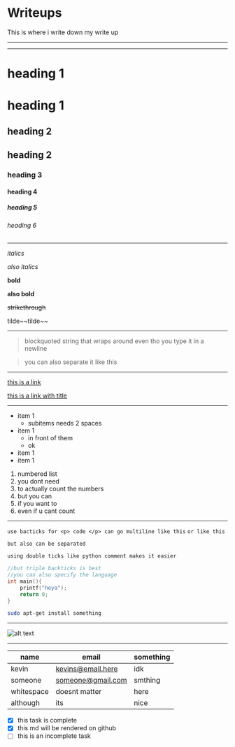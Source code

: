 # Writeups
This is where i write down my write up
 ___
 ---

<!-- heading -->

heading 1
===
# heading 1

heading 2
---
## heading 2

### heading 3
#### heading 4
##### heading 5
###### heading 6

---

<!-- emphasis -->
*italics*

_also italics_

**bold**

__also bold__

~~strikethrough~~

<!-- backslash to escape -->
tilde\~\~tilde\~\~

---

<!-- links -->

> blockquoted string that wraps around
even tho you type it in a newline

> you can also separate it like this

---

[this is a link](https://google.com)

[this is a link with title](https://google.com "hi im title")

---

<!-- list -->

* item 1
  * subitems needs 2 spaces
* item 1
  * in front of them
  * ok
* item 1
* item 1

1. numbered list
1. you dont need
1. to actually count the numbers
4. but you can
6. if you want to
10. even if u cant count

---

<!-- code block -->

`use bacticks for <p> code </p> can go
multiline like this`
`or like this`

`but also can be separated`

``
using double ticks like python comment
makes it easier
``

```C
//but triple backticks is best
//you can also specify the language
int main(){
    printf("heya");
    return 0;
}
```

```bash
sudo apt-get install something
```

---

<!-- images -->

![alt text](https://markdown-here.com/img/icon128.png)

---
<!-- github markdown -->

<!-- table -->
name|email|something
-|-|-
kevin |kevins@email.here| idk
someone | someone@gmail.com | smthing
whitespace | doesnt matter | here
although|its|nice

<!-- task list -->
* [x] this task is complete
* [x] this md will be rendered on github
* [ ] this is an incomplete task
